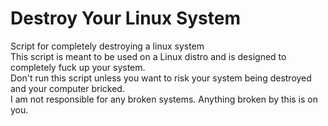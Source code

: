 # Destroy Your Linux System
Script for completely destroying a linux system  
This script is meant to be used on a Linux distro and is designed to completely fuck up your system.  
Don't run this script unless you want to risk your system being destroyed and your computer bricked.  
I am not responsible for any broken systems. Anything broken by this is on you.
